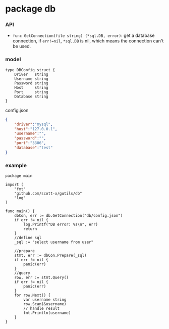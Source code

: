 # package db

### API
- `func GetConnection(file string) (*sql.DB, error)`: get a database connection, if `err!=nil`, `*sql.DB` is nil, which means the connection can't be used.

### model

```golang
type DBConfig struct {
	Driver   string
	Username string
	Password string
	Host     string
	Port     string
	Database string
}
``` 

config.json

```json
{
	"driver":"mysql",
	"host":"127.0.0.1",
	"username":"",
	"password":"",
	"port":"3306",
	"database":"test"
}
```
### example
```golang
package main

import (
	"fmt"
	"github.com/scott-x/gutils/db"
	"log"
)

func main() {
	dbCon, err := db.GetConnection("db/config.json")
	if err != nil {
		log.Printf("DB error: %s\n", err)
		return
	}
	//define sql
	_sql := "select username from user"

	//prepare
	stmt, err := dbCon.Prepare(_sql)
	if err != nil {
		panic(err)
	}
	//query
	row, err := stmt.Query()
	if err != nil {
		panic(err)
	}
	for row.Next() {
		var username string
		row.Scan(&username)
		// handle result
		fmt.Println(username)
	}
}
```